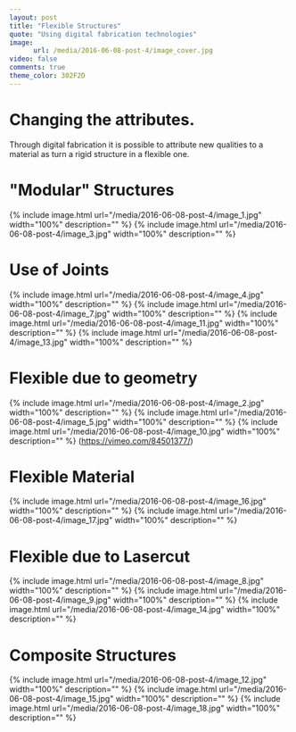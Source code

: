 ```yaml
---
layout: post
title: "Flexible Structures"
quote: "Using digital fabrication technologies"
image:
      url: /media/2016-06-08-post-4/image_cover.jpg
video: false
comments: true
theme_color: 302F2D
---
```

# Changing the attributes.

Through digital fabrication it is possible to attribute new qualities to a material as turn a rigid structure in a flexible one.

# "Modular" Structures

{% include image.html url="/media/2016-06-08-post-4/image_1.jpg" width="100%" description="" %}
{% include image.html url="/media/2016-06-08-post-4/image_3.jpg" width="100%" description="" %}

# Use of Joints

{% include image.html url="/media/2016-06-08-post-4/image_4.jpg" width="100%" description="" %}
{% include image.html url="/media/2016-06-08-post-4/image_7.jpg" width="100%" description="" %}
{% include image.html url="/media/2016-06-08-post-4/image_11.jpg" width="100%" description="" %}
{% include image.html url="/media/2016-06-08-post-4/image_13.jpg" width="100%" description="" %}

# Flexible due to geometry

{% include image.html url="/media/2016-06-08-post-4/image_2.jpg" width="100%" description="" %}
{% include image.html url="/media/2016-06-08-post-4/image_5.jpg" width="100%" description="" %}
{% include image.html url="/media/2016-06-08-post-4/image_10.jpg" width="100%" description="" %}
(https://vimeo.com/84501377/)

# Flexible Material

{% include image.html url="/media/2016-06-08-post-4/image_16.jpg" width="100%" description="" %}
{% include image.html url="/media/2016-06-08-post-4/image_17.jpg" width="100%" description="" %}

# Flexible due to Lasercut

{% include image.html url="/media/2016-06-08-post-4/image_8.jpg" width="100%" description="" %}
{% include image.html url="/media/2016-06-08-post-4/image_9.jpg" width="100%" description="" %}
{% include image.html url="/media/2016-06-08-post-4/image_14.jpg" width="100%" description="" %}

# Composite Structures

{% include image.html url="/media/2016-06-08-post-4/image_12.jpg" width="100%" description="" %}
{% include image.html url="/media/2016-06-08-post-4/image_15.jpg" width="100%" description="" %}
{% include image.html url="/media/2016-06-08-post-4/image_18.jpg" width="100%" description="" %}
